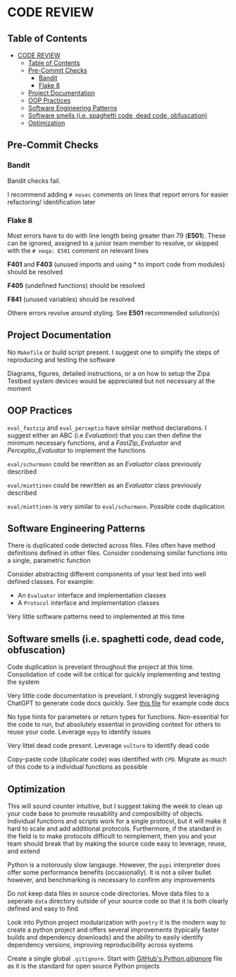 # CODE REVIEW

## Table of Contents

- [CODE REVIEW](#code-review)
  - [Table of Contents](#table-of-contents)
  - [Pre-Commit Checks](#pre-commit-checks)
    - [Bandit](#bandit)
    - [Flake 8](#flake-8)
  - [Project Documentation](#project-documentation)
  - [OOP Practices](#oop-practices)
  - [Software Engineering Patterns](#software-engineering-patterns)
  - [Software smells (i.e. spaghetti code, dead code, obfuscation)](#software-smells-ie-spaghetti-code-dead-code-obfuscation)
  - [Optimization](#optimization)

## Pre-Commit Checks

### Bandit

Bandit checks fail.

I recommend adding `# nosec` comments on lines that report errors for easier
refactoring/ identification later

### Flake 8

Most errors have to do with line length being greater than 79 (**E501**). These
can be ignored, assigned to a junior team member to resolve, or skipped with the
`# noqa: E501` comment on relevant lines

**F401** and **F403** (unused imports and using * to import code from modules)
should be resolved

**F405** (undefined functions) should be resolved

**F841** (unused variables) should be resolved

Othere errors revolve around styling. See **E501** recommended solution(s)

## Project Documentation

No `Makefile` or build script present. I suggest one to simplify the steps of
reproducing and testing the software

Diagrams, figures, detailed instructions, or a on how to setup the Zipa Testbed
system devices would be appreciated but not necessary at the moment

## OOP Practices

`eval_fastzip` and `eval_perceptio` have similar method declarations. I suggest
either an ABC (i.e *Evaluation*) that you can then define the minimum necessary
functions, and a *FastZip_Evaluator* and *Perceptio_Evaluator* to implement the
functions

`eval/schurmann` could be rewritten as an *Evaluator* class previously described

`eval/miettinen` could be rewritten as an *Evaluator* class previously described

`eval/miettinen` is very similar to `eval/schurmann`. Possible code duplication

## Software Engineering Patterns

There is duplicated code detected across files. Files often have method
definitions defined in other files. Consider condensing similar functions into a
single, parametric function

Consider abstracting different components of your test bed into well defined
classes. For example:

- An `Evaluator` interface and implementation classes
- A `Protocol` interface and implementation classes

Very little software patterns need to implemented at this time

## Software smells (i.e. spaghetti code, dead code, obfuscation)

Code duplication is prevelant throughout the project at this time. Consolidation
of code will be critical for quickly implementing and testing the system

Very little code documentation is prevelant. I strongly suggest leveraging
ChatGPT to generate code docs quickly. See
[this file](https://github.com/NicholasSynovic/research_ai-usage-in-science/blob/main/src/searchForPapers/main.py)
for example code docs

No type hints for parameters or return types for functions. Non-essential for
the code to run, but absolutely essential in providing context for others to
reuse your code. Leverage `mypy` to identify issues

Very littel dead code present. Leverage `vulture` to identify dead code

Copy-paste code (duplicate code) was identified with `CPD`. Migrate as much of
this code to a individual functions as possible

## Optimization

This will sound counter intuitive, but I suggest taking the week to clean up
your code base to promote reusability and composibility of objects. Individual
functions and scripts work for a single protocol, but it will make it hard to
scale and add additional protocols. Furthermore, if the standard in the field is
to make protocols difficult to reimplement, then you and your team should break
that by making the source code easy to leverage, reuse, and extend

Python is a notorously slow langauge. However, the `pypi` interpreter does offer
some performance benefits (occasionally). It is not a silver bullet however, and
benchmarking is necessary to confirm any improvements

Do not keep data files in source code directories. Move data files to a seperate
`data` directory outside of your source code so that it is both clearly defined
and easy to find

Look into Python project modularization with `poetry` it is the modern way to
create a python project and offers several improvements (typically faster builds
and dependency downloads) and the ability to easily identify dependency
versions, improving reproducibility across systems

Create a single global `.gitignore`. Start with
[GitHub's Python.gitignore](https://github.com/github/gitignore/blob/main/Python.gitignore)
file as it is the standard for open source Python projects
